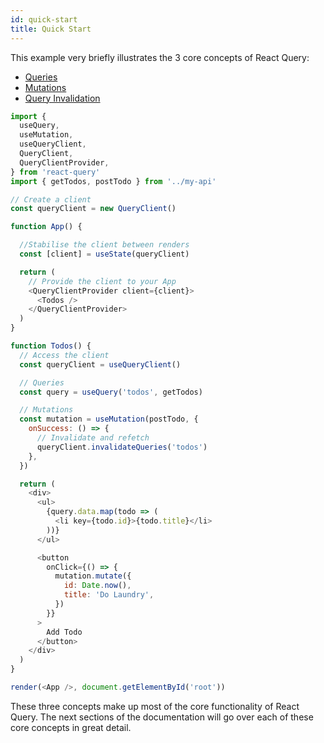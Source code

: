 ```yaml
---
id: quick-start
title: Quick Start
---
```


This example very briefly illustrates the 3 core concepts of React Query:

- [Queries](./guides/queries)
- [Mutations](./guides/mutations)
- [Query Invalidation](./guides/query-invalidation)

```js
import {
  useQuery,
  useMutation,
  useQueryClient,
  QueryClient,
  QueryClientProvider,
} from 'react-query'
import { getTodos, postTodo } from '../my-api'

// Create a client
const queryClient = new QueryClient()

function App() {

  //Stabilise the client between renders
  const [client] = useState(queryClient)

  return (
    // Provide the client to your App
    <QueryClientProvider client={client}>
      <Todos />
    </QueryClientProvider>
  )
}

function Todos() {
  // Access the client
  const queryClient = useQueryClient()

  // Queries
  const query = useQuery('todos', getTodos)

  // Mutations
  const mutation = useMutation(postTodo, {
    onSuccess: () => {
      // Invalidate and refetch
      queryClient.invalidateQueries('todos')
    },
  })

  return (
    <div>
      <ul>
        {query.data.map(todo => (
          <li key={todo.id}>{todo.title}</li>
        ))}
      </ul>

      <button
        onClick={() => {
          mutation.mutate({
            id: Date.now(),
            title: 'Do Laundry',
          })
        }}
      >
        Add Todo
      </button>
    </div>
  )
}

render(<App />, document.getElementById('root'))
```

These three concepts make up most of the core functionality of React Query. The next sections of the documentation will go over each of these core concepts in great detail.
